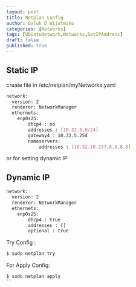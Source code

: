 ```yaml
---
layout: post
title: Netplan Config
author: Galuh D Wijatmiko
categories: [Networks]
tags: [UbuntuNetwork,Networks,SetIPAddress]
draft: false
published: true
---
```


## Static IP
create file in /etc/netplan/myNetworks.yaml
```bash
network:
  version: 2
  renderer: NetworkManager
  ethernets: 
    enp0s25:
        dhcp4 : no 
        addresses : [10.32.5.9/24]
        gateway4 : 10.32.5.254
        nameservers: 
            addresses : [10.32.16.237,8.8.8.8]
```

or for setting dynamic IP

## Dynamic IP
```bash
network:
  version: 2
  renderer: NetworkManager
  ethernets: 
    enp0s25:
        dhcp4 : true 
        addresses : []
        optional : true
```


Try Config :
```bash
$ sudo netplan try
```

For Apply Config:
```bash
$ sudo netplan apply
``

